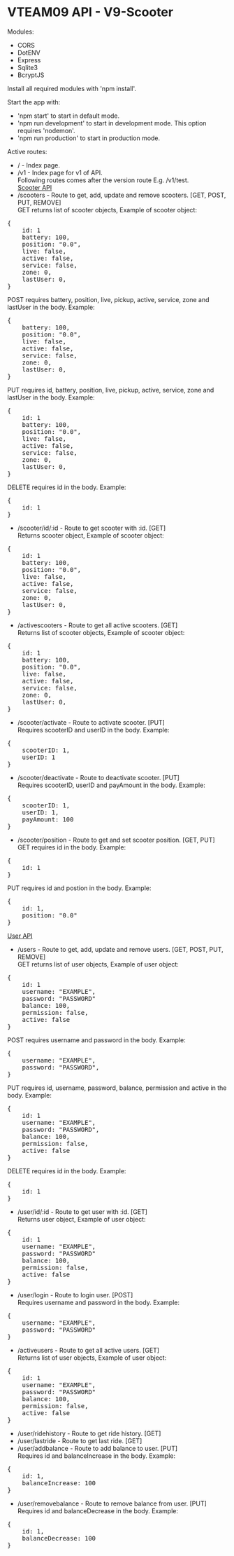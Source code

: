 VTEAM09 API - V9-Scooter
========================

Modules:
- CORS
- DotENV
- Express
- Sqlite3
- BcryptJS

Install all required modules with 'npm install'.

Start the app with:
- 'npm start' to start in default mode.
- 'npm run development' to start in development mode. This option requires 'nodemon'.
- 'npm run production' to start in production mode.

Active routes:
- / - Index page.
- /v1 - Index page for v1 of API.\
Following routes comes after the version route E.g. /v1/test.\
<ins>Scooter API</ins>
- /scooters - Route to get, add, update and remove scooters. [GET, POST, PUT, REMOVE]\
GET returns list of scooter objects, Example of scooter object:
<pre>
{
    id: 1
    battery: 100,
    position: "0.0",
    live: false,
    active: false,
    service: false,
    zone: 0,
    lastUser: 0,
}
</pre>
POST requires battery, position, live, pickup, active, service, zone and lastUser in the body. Example:
<pre>
{
    battery: 100,
    position: "0.0",
    live: false,
    active: false,
    service: false,
    zone: 0,
    lastUser: 0,
}
</pre>
PUT requires id, battery, position, live, pickup, active, service, zone and lastUser in the body. Example:
<pre>
{
    id: 1
    battery: 100,
    position: "0.0",
    live: false,
    active: false,
    service: false,
    zone: 0,
    lastUser: 0,
}
</pre>
DELETE requires id in the body. Example:
<pre>
{
    id: 1
}
</pre>
- /scooter/id/:id - Route to get scooter with :id. [GET]\
Returns scooter object, Example of scooter object:
<pre>
{
    id: 1
    battery: 100,
    position: "0.0",
    live: false,
    active: false,
    service: false,
    zone: 0,
    lastUser: 0,
}
</pre>
- /activescooters - Route to get all active scooters. [GET]\
Returns list of scooter objects, Example of scooter object:
<pre>
{
    id: 1
    battery: 100,
    position: "0.0",
    live: false,
    active: false,
    service: false,
    zone: 0,
    lastUser: 0,
}
</pre>
- /scooter/activate - Route to activate scooter. [PUT]\
Requires scooterID and userID in the body. Example:
<pre>
{
    scooterID: 1,
    userID: 1
}
</pre>
- /scooter/deactivate - Route to deactivate scooter. [PUT]\
Requires scooterID, userID and payAmount in the body. Example:
<pre>
{
    scooterID: 1,
    userID: 1,
    payAmount: 100
}
</pre>
- /scooter/position - Route to get and set scooter position. [GET, PUT]\
GET requires id in the body. Example:
<pre>
{
    id: 1
}
</pre>
PUT requires id and postion in the body. Example:
<pre>
{
    id: 1,
    position: "0.0"
}
</pre>
<ins>User API</ins>
- /users - Route to get, add, update and remove users. [GET, POST, PUT, REMOVE]\
GET returns list of user objects, Example of user object:
<pre>
{
    id: 1
    username: "EXAMPLE",
    password: "PASSWORD"
    balance: 100,
    permission: false,
    active: false
}
</pre>
POST requires username and password in the body. Example:
<pre>
{
    username: "EXAMPLE",
    password: "PASSWORD",
}
</pre>
PUT requires id, username, password, balance, permission and active in the body. Example:
<pre>
{
    id: 1
    username: "EXAMPLE",
    password: "PASSWORD",
    balance: 100,
    permission: false,
    active: false
}
</pre>
DELETE requires id in the body. Example:
<pre>
{
    id: 1
}
</pre>
- /user/id/:id - Route to get user with :id. [GET]\
Returns user object, Example of user object:
<pre>
{
    id: 1
    username: "EXAMPLE",
    password: "PASSWORD"
    balance: 100,
    permission: false,
    active: false
}
</pre>
- /user/login - Route to login user. [POST]\
Requires username and password in the body. Example:
<pre>
{
    username: "EXAMPLE",
    password: "PASSWORD"
}
</pre>
- /activeusers - Route to get all active users. [GET]\
Returns list of user objects, Example of user object:
<pre>
{
    id: 1
    username: "EXAMPLE",
    password: "PASSWORD"
    balance: 100,
    permission: false,
    active: false
}
</pre>
- /user/ridehistory - Route to get ride history. [GET]
- /user/lastride - Route to get last ride. [GET]
- /user/addbalance - Route to add balance to user. [PUT]\
Requires id and balanceIncrease in the body. Example:
<pre>
{
    id: 1,
    balanceIncrease: 100
}
</pre>
- /user/removebalance - Route to remove balance from user. [PUT]\
Requires id and balanceDecrease in the body. Example:
<pre>
{
    id: 1,
    balanceDecrease: 100
}
</pre>
